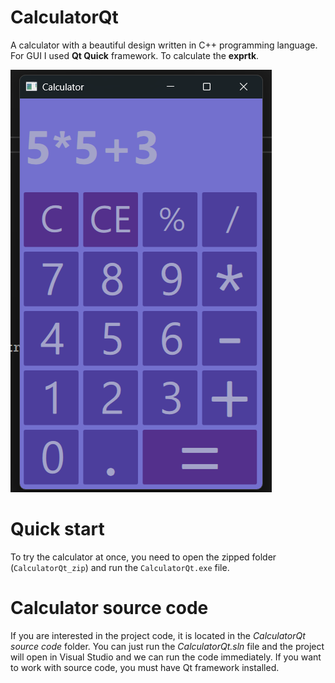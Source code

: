 # CalculatorQt
A calculator with a beautiful design written in C++ programming language. For GUI I used **Qt Quick** framework. To calculate the **exprtk**.

![Image alt](https://github.com/sh4man4ik/CalculatorQt/blob/main/CalculatorScreenshot.png)

# Quick start
To try the calculator at once, you need to open the zipped folder (`CalculatorQt_zip`) and run the `CalculatorQt.exe` file.

# Calculator source code
If you are interested in the project code, it is located in the *CalculatorQt source code* folder. You can just run the *CalculatorQt.sln* file and the project will open in Visual Studio and we can run the code immediately. If you want to work with source code, you must have Qt framework installed.
